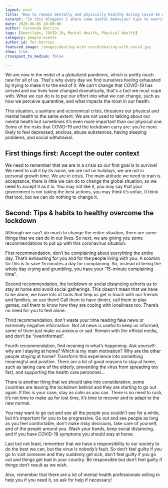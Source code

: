 ```yaml
---
layout: post
title: "How to remain mentally and physically healthy during covid-19 quarantine"
excerpt: "In this blogpost I share some useful behaviour tips to overcame physically and mentally healthy the COVID-19 quarantine"
date: 2020-06-05 10:00:00
author: Fernanda Barrios
tags: [Xmartlabs, COVID-19, Mental Health, Physical Health]
category: people-events
author_id: fer-barrios
featured_image: /images/dealing-with-covid/dealing-with-covid.jpg
show: true
crosspost_to_medium: false

---
```


We are now in the midst of a globalized pandemic, which is pretty much new for all of us.
That's why every day we find ourselves feeling exhausted by trying to make it to the end of it.
We can't change that COVID-19 has arrived and our lives have changed dramatically, that's a fact we must cope with. What we can do is to put our effort into what we can change, such as how we perceive quarantine, and what impacts the most in our health.

This situation, a sanitary and economical crisis, threatens our physical and mental health to the same extent.
We are not used to talking about our mental health but sometimes it’s even more important than our physical one. Some of the risks that COVID-19 and the lockdown carry are: you’re more likely to feel depressed, anxious, abuse substances, having sleeping problems, and social withdrawal.

## First things first: Accept the outer context

We need to remember that we are in a crisis so our first goal is to survive! We need to call it by its name, we are not on holidays, we are not in personal growth time. We are in crisis. The main attitude we need to train is acceptance, there is little we can do to change the global situation, so we need to accept it as it is. You may not like it, you may say that your government is not taking the best actions, you may think it’s unfair, (I think that too), but we can do nothing to change it.

## Second: Tips & habits to healthy overcome the lockdown

Although we can’t do much to change the entire situation, there are some things that we can do in our lives. So next, we are giving you some recommendations to put up with this coronavirus situation:

First recommendation, don’t be complaining about everything the entire day. That’s exhausting for you and for the people living with you. A solution for this is to save 15 minutes a day for complaining. So, instead of being the whole day crying and grumbling, you have your “15-minute complaining time”.

Second recommendation, the lockdown or social distancing exhorts us to stay at home and avoid social gatherings. This doesn’t mean that we have to be alone, we have lots of tools that help us get in touch with our friends and families, so use them! Call them to have dinner, call them to play games, call them to know how they are coping with loneliness too. There’s no need for you to feel alone.

Third recommendation, don’t waste your time reading fake news or extremely negative information. Not all news is useful to keep us informed, some of them just make us anxious or sad. Remain with the official media, and don’t be “overinformed”.

Fourth recommendation, find meaning in what’s happening. Ask yourself: why am I staying at home? Which is my main motivation? Why are the other people staying at home? Transform this experience into something meaningful and positive. There are a lot of good reasons to stay at home, such as taking care of the elderly, preventing the virus from spreading too fast, and supporting the health care personnel...

There is another thing that we should take into consideration, some countries are leaving the lockdown behind and they are starting to go out again. If this is your case, stay as calm as you can. There is no need to rush, it’s not time to make up for lost time, it’s time to recover and to adapt to the new normal.

You may want to go out and see all the people you couldn’t see for a while, but it’s important for you to be progressive. Go out and see people as long as you feel comfortable, don’t make risky decisions, take care of yourself, and of the people around you. Wash your hands, keep social distancing, and if you have COVID-19 symptoms you should stay at home.

Last but not least, remember that we have a responsibility to our society to do the best we can, but the virus is nobody’s fault. So don’t feel guilty if you go to visit someone and they suddenly get sick, don’t feel guilty if you go out and things get bad in your country. Be responsible but don’t feel guilty if things don’t result as we wish.

Also, remember that there are a lot of mental health professionals willing to help you if you need it, so ask for help if necessary!
